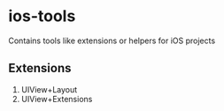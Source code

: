 # ios-tools
Contains tools like extensions or helpers for iOS projects

## Extensions
1. UIView+Layout
2. UIView+Extensions
